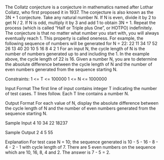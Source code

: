 The Collatz conjecture is a conjecture in mathematics named after Lothar Collatz, who first proposed it in 1937. The conjecture is also known as the 3N + 1 conjecture. Take any natural number N. If N is even, divide it by 2 to get N / 2. If N is odd, multiply it by 3 and add 1 to obtain 3N + 1. Repeat the process (which is called “Half or Triple plus One”, or HOTPO) indefinitely. The conjecture is that no matter what number you start with, you will always eventually reach 1. This property is called oneness.
For example, the following sequence of numbers will be generated for N = 22:
22 11 34 17 52 26 13 40 20 10 5 16 8 4 2 1
For an input N, the cycle length of N is the number of numbers generated up to and including the 1. In the example above, the cycle length of 22 is 16. Given a number N, you are to determine the absolute difference between the cycle length of N and the number of even numbers generated from the sequence starting N.

Constraints:
1 <= T <= 100000
1 <= N <= 1000000

Input Format
The first line of input contains integer T indicating the number of test cases. T lines follow. Each T line contains a number N.

Output Format
For each value of N, display the absolute difference between the cycle length of N and the number of even numbers generated from the sequence starting N.

Sample Input
4
10
34
22
18237

Sample Output
2
4
5
55

Explanation
For test case N = 10; the sequence generated is 10 - 5 - 16 - 8 - 4 - 2 - 1 with cycle length of 7. There are 5 even numbers on the sequence which are 10, 16, 8, 4 and 2. The answer is 7 - 5 = 2.